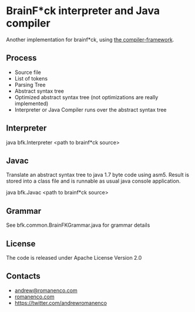 # BrainF*ck interpreter and Java compiler
 Another implementation for brainf*ck, using [the compiler-framework](https://github.com/andrewromanenco/compilerframework).

## Process
- Source file
- List of tokens
- Parsing Tree
- Abstract syntax tree
- Optimized abstract syntax tree (not optimizations are really implemented)
- Interpreter or Java Compiler runs over the abstract syntax tree

## Interpreter
java bfk.Interpreter &lt;path to brainf*ck source&gt;

## Javac
Translate an abstract syntax tree to java 1.7 byte code using asm5. Result is stored into a class file and is runnable as usual java console application.

java bfk.Javac &lt;path to brainf*ck source&gt; 

## Grammar
See bfk.common.BrainFKGrammar.java for grammar details

## License
The code is released under Apache License Version 2.0

## Contacts
- andrew@romanenco.com
- [romanenco.com](http://www.romanenco.com)
- https://twitter.com/andrewromanenco
